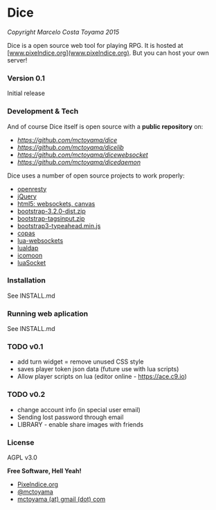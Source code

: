 # Dice
*Copyright Marcelo Costa Toyama 2015*

Dice is a open source web tool for playing RPG. It is hosted at [www.pixelndice.org](www.pixelndice.org). But you can host your own server!

### Version 0.1
Initial release

### Development & Tech
And of course Dice itself is open source with a **public repository** on:
- *https://github.com/mctoyama/dice*
- *https://github.com/mctoyama/dicelib*
- *https://github.com/mctoyama/dicewebsocket*
- *https://github.com/mctoyama/dicedaemon*

Dice uses a number of open source projects to work properly:
* [openresty](https://openresty.org/)
* [jQuery](https://jquery.com/)
* [html5: websockets, canvas](https://developer.mozilla.org/en-US/docs/Web/Guide/HTML/HTML5)
* [bootstrap-3.2.0-dist.zip](http://getbootstrap.com/)
* [bootstrap-tagsinput.zip](http://timschlechter.github.io/bootstrap-tagsinput/examples/)
* [bootstrap3-typeahead.min.js](https://github.com/bassjobsen/Bootstrap-3-Typeahead)
* [copas](http://keplerproject.github.io/copas/manual.html#install)
* [lua-websockets](https://github.com/lipp/lua-websockets)
* [lualdap](http://git.zx2c4.com/lualdap/)
* [icomoon](https://icomoon.io/app/#/select)
* [luaSocket](http://w3.impa.br/~diego/software/luasocket/)

### Installation

See INSTALL.md

### Running web aplication

See INSTALL.md

### TODO v0.1
- add turn widget
= remove unused CSS style 
- saves player token json data (future use with lua scripts)
- Allow player scripts on lua (editor online - https://ace.c9.io)

### TODO v0.2
- change account info (in special user email)
- Sending lost password through email
- LIBRARY - enable share images with friends

### License
AGPL v3.0

**Free Software, Hell Yeah!**

- [Pixelndice.org](http://wwww.pixelndice.org)
- [@mctoyama](http://twitter.com/mctoyama)
- [mctoyama (at) gmail (dot) com](mctoyama@gmail.com)
